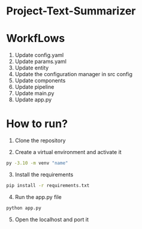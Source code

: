 # Project-Text-Summarizer

# WorkfLows

1) Update config.yaml
2) Update params.yaml
3) Update entity
4) Update the configuration manager in src config
5) Update components
6) Update pipeline
7) Update main.py
8) Update app.py

# How to run?

1) Clone the repository

2) Create a virtual environment and activate it
```bash
py -3.10 -m venv "name"
```

3) Install the requirements
```bash
pip install -r requirements.txt
```  

4) Run the app.py file
```bash
python app.py
```

5) Open the localhost and port it